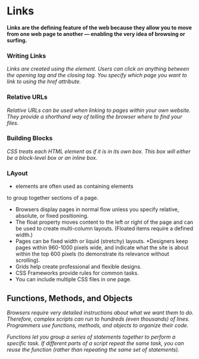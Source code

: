 # Links
**Links are the defining feature of the web
because they allow you to move from
one web page to another — enabling the
very idea of browsing or surfing.**

### Writing Links
*Links are created using the <a> element. Users can click on anything
between the opening <a> tag and the closing </a> tag. You specify
which page you want to link to using the href attribute.*

### Relative URLs
*Relative URLs can be used when linking to pages within your own
website. They provide a shorthand way of telling the browser where to
find your files.*

### Building Blocks
*CSS treats each HTML element as if it is in its
own box. This box will either be a block-level
box or an inline box.*

### LAyout
* <div> elements are often used as containing elements
to group together sections of a page.
* Browsers display pages in normal flow unless you
specify relative, absolute, or fixed positioning.
* The float property moves content to the left or right
of the page and can be used to create multi-column
layouts. (Floated items require a defined width.)
* Pages can be fixed width or liquid (stretchy) layouts.
*Designers keep pages within 960-1000 pixels wide,
and indicate what the site is about within the top 600
pixels (to demonstrate its relevance without scrolling).
* Grids help create professional and flexible designs.
* CSS Frameworks provide rules for common tasks.
* You can include multiple CSS files in one page.

## Functions, Methods, and Objects
*Browsers require very detailed instructions about what
we want them to do. Therefore, complex scripts can run
to hundreds (even thousands) of lines. Programmers use
functions, methods, and objects to organize their code.*

*Functions let you group a series of statements together to perform a
specific task. If different parts of a script repeat the same task, you can
reuse the function (rather than repeating the same set of statements).*




